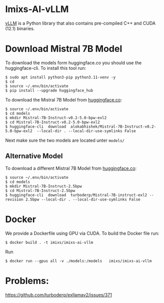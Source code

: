 # Imixs-AI-vLLM

[vLLM](https://docs.vllm.ai)  is a Python library that also contains pre-compiled C++ and CUDA (12.1) binaries.



# Download Mistral 7B Model

To download the models form huggingface.co you should use the huggingface-cli. To install this tool  run:

```
$ sudo apt install python3-pip python3.11-venv -y
$ cd
$ source ~/.env/bin/activate
$ pip install --upgrade huggingface_hub
```


To download the Mistral 7B Model from [huggingface.co](https://huggingface.co/alokabhishek/Mistral-7B-Instruct-v0.2-5.0-bpw-exl2): 

```
$ source ~/.env/bin/activate
$ cd models
$ mkdir Mistral-7B-Instruct-v0.2-5.0-bpw-exl2
$ cd Mistral-7B-Instruct-v0.2-5.0-bpw-exl2
$ huggingface-cli  download  alokabhishek/Mistral-7B-Instruct-v0.2-5.0-bpw-exl2  --local-dir . --local-dir-use-symlinks False
```

Next make sure the two models are located unter `models/`


## Alternative Model

To download a different Mistral 7B Model from [huggingface.co](https://huggingface.co/turboderp/Mistral-7B-instruct-exl2/tree/2.5bpw): 

```
$ source ~/.env/bin/activate
$ cd models
$ mkdir Mistral-7B-Instruct-2.5bpw
$ cd Mistral-7B-Instruct-2.5bpw
$ huggingface-cli  download  turboderp/Mistral-7B-instruct-exl2 --revision 2.5bpw --local-dir . --local-dir-use-symlinks False
```



# Docker

We provide a Dockerfile using GPU via CUDA. To build the Docker file run:

    $ docker build . -t imixs/imixs-ai-vllm

Run

    $ docker run --gpus all -v ./models:/models   imixs/imixs-ai-vllm



# Problems:

https://github.com/turboderp/exllamav2/issues/371